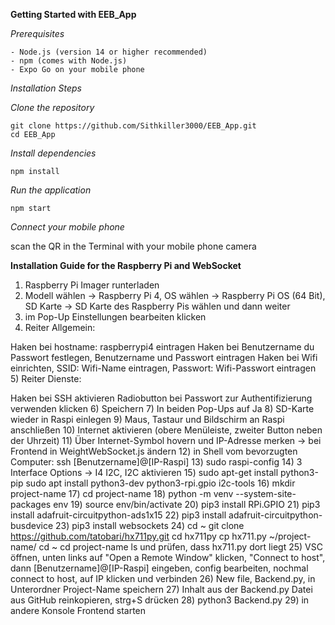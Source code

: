 **Getting Started with EEB_App**

*Prerequisites*

    - Node.js (version 14 or higher recommended)
    - npm (comes with Node.js)
    - Expo Go on your mobile phone


*Installation Steps*

*Clone the repository*

    git clone https://github.com/Sithkiller3000/EEB_App.git
    cd EEB_App


*Install dependencies*

    npm install


*Run the application*

    npm start


*Connect your mobile phone*

scan the QR in the Terminal with your mobile phone camera


**Installation Guide for the Raspberry Pi and WebSocket**


1) Raspberry Pi Imager runterladen
2) Modell wählen -> Raspberry Pi 4, OS wählen -> Raspberry Pi OS (64 Bit), SD Karte -> SD Karte des Raspberry Pis wählen und dann weiter
3) im Pop-Up Einstellungen bearbeiten klicken
4) Reiter Allgemein: 
    
Haken bei hostname: raspberrypi4 eintragen
Haken bei Benutzername du Passwort festlegen, Benutzername und Passwort eintragen
Haken bei Wifi einrichten, SSID: Wifi-Name eintragen, Passwort: Wifi-Passwort     eintragen
5) Reiter Dienste:
    
Haken bei SSH aktivieren
Radiobutton bei Passwort zur Authentifizierung verwenden klicken
6) Speichern
7) In beiden Pop-Ups auf Ja
8) SD-Karte wieder in Raspi einlegen
9) Maus, Tastaur und Bildschirm an Raspi anschließen
10) Internet aktivieren (obere Menüleiste, zweiter Button neben der Uhrzeit)
11) Über Internet-Symbol hovern und IP-Adresse merken -> bei Frontend in WeightWebSocket.js ändern
12) in Shell vom bevorzugten Computer: ssh [Benutzername]@[IP-Raspi]
13) sudo raspi-config 
14) 3 Interface Options → I4 I2C, I2C aktivieren
15) sudo apt-get install python3-pip
sudo apt install python3-dev python3-rpi.gpio i2c-tools
16) mkdir project-name
17) cd project-name
18) python -m venv --system-site-packages env
19) source env/bin/activate
20) pip3 install RPi.GPIO
21) pip3 install adafruit-circuitpython-ads1x15
22) pip3 install adafruit-circuitpython-busdevice
23) pip3 install websockets
24) cd ~
git clone https://github.com/tatobari/hx711py.git
cd hx711py
cp hx711.py ~/project-name/
cd ~
cd project-name
ls und prüfen, dass hx711.py dort liegt
25) VSC öffnen, unten links auf "Open a Remote Window" klicken, "Connect to host", dann [Benutzername]@[IP-Raspi] eingeben, config bearbeiten, nochmal connect to host, auf IP klicken und verbinden
26) New file, Backend.py, in Unterordner Project-Name speichern
27) Inhalt aus der Backend.py Datei aus GitHub reinkopieren, strg+S drücken
28) python3 Backend.py
29) in andere Konsole Frontend starten